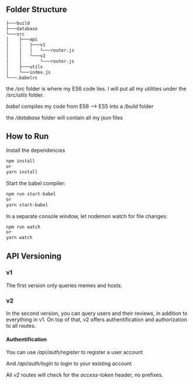 ## Folder Structure

```bash
├───build
├───database
└───src
│    ├───api
│    │   ├───v1
│    │   │   └───router.js
│    │   └───v2
│    │       └───router.js
│    ├───utils
│    └───index.js
└───.babelrc 
```

the */src* folder is where my ES6 code lies.
I will put all my utilities under the */src/utils* folder.

*babel* compiles my code from ES6 --> ES5 into a */build* folder

the */database* folder will contain all my json files

## How to Run

Install the dependencies
```bash
npm install
or
yarn install
```

Start the babel compiler:
```bash
npm run start-babel
or
yarn start-babel
```

In a separate console window, let nodemon watch for file changes:
```bash
npm run watch
or
yarn watch
```

## API Versioning

### v1

The first version only queries memes and hosts.

### v2

In the second version, you can query users and their reviews, in addition to everything in v1.
On top of that, v2 offers authentification and authorization to all routes.

#### Authentification
You can use */api/auth/register* to register a user account

And */api/auth/login* to login to your existing account

All *v2* routes will check for the *access-token* header, no prefixes.


